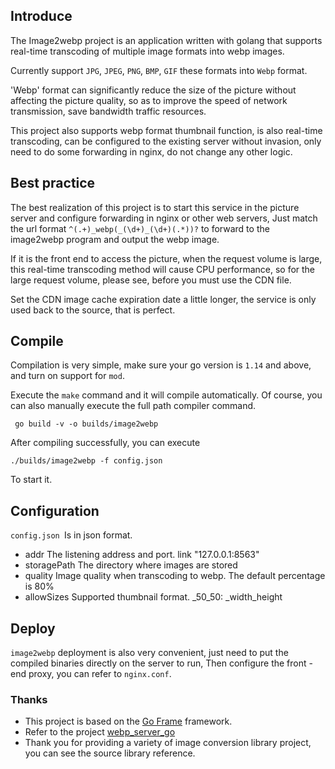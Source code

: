 ## Introduce

The Image2webp project is an application written with golang that supports real-time transcoding of multiple image formats into webp images.

Currently support `JPG`, `JPEG`, `PNG`, `BMP`, `GIF` these formats into `Webp` format.

'Webp' format can significantly reduce the size of the picture without affecting the picture quality, so as to improve the speed of network transmission, save bandwidth traffic resources.

This project also supports webp format thumbnail function, is also real-time transcoding, can be configured to the existing server without invasion, only need to do some forwarding in nginx, do not change any other logic.

## Best practice

The best realization of this project is to start this service in the picture server and configure forwarding in nginx or other web servers,
Just match the url format `^(.+)_webp(_(\d+)_(\d+)(.*))?` to forward to the image2webp program and output the webp image.

If it is the front end to access the picture, when the request volume is large, this real-time transcoding method will cause CPU performance, so for the large request volume, please see, before you must use the CDN file.

Set the CDN image cache expiration date a little longer, the service is only used back to the source, that is perfect.

## Compile

Compilation is very simple, make sure your go version is `1.14` and above, and turn on support for `mod`.

Execute the `make` command and it will compile automatically.
Of course, you can also manually execute the full path compiler command.
```shell script
 go build -v -o builds/image2webp
```
After compiling successfully, you can execute
```shell script
./builds/image2webp -f config.json
```
To start it.

## Configuration

`config.json `Is in json format.

* addr The listening address and port. link "127.0.0.1:8563"
* storagePath The directory where images are stored
* quality Image quality when transcoding to webp.  The default percentage is 80%
* allowSizes  Supported thumbnail format. _50_50: _width_height

## Deploy

`image2webp` deployment is also very convenient, just need to put the compiled binaries directly on the server to run,
Then configure the front - end proxy, you can refer to `nginx.conf`.

### Thanks

* This project is based on the [Go Frame](https://github.com/gogf/gf) framework.
* Refer to the project [webp_server_go](https://github.com/webp-sh/webp_server_go)
* Thank you for providing a variety of image conversion library project, you can see the source library reference.





